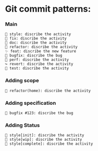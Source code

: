 # Git commit patterns:


### Main

```
🎨 style: discribe the activity
🔨 fix: discribe the activity
📝 doc: discribe the activity
🧱 refactor: discribe the activity
✨ feat: discribe the new feature
🐞 bugfix: discribe the bug
🚀 perf: discribe the activity
↪️ revert: discribe the activity
🧪 test: discribe the activity
```

### Adding scope

```
🧱 refactor(home): discribe the activity
```

### Adding specification

```
🐞 bugfix #123: discribe the bug
```

### Adding Status

```
🎨 style[init]: discribe the activity
🎨 style[wip]: discribe the activity
🎨 style[complete]: discribe the activity
```